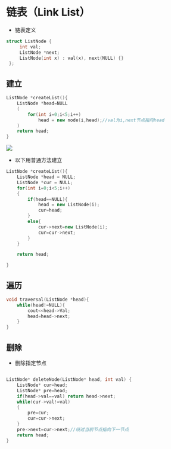 # 链表（Link List）

- 链表定义
```C++
struct ListNode {
     int val;
     ListNode *next;
     ListNode(int x) : val(x), next(NULL) {}
 };
```


## 建立
```c++
ListNode *createList(){
    ListNode *head=NULL
    (
        for(int i=0;i<5;i++)
            head = new node(i,head);//val为i,next节点指向head
    )
    return head;
}
```
![](https://img-blog.csdnimg.cn/20191113155156888.png?x-oss-process=image/watermark,type_ZmFuZ3poZW5naGVpdGk,shadow_10,text_aHR0cHM6Ly9ibG9nLmNzZG4ubmV0L2ZlaW5pZmk=,size_16,color_FFFFFF,t_70)

- 以下用普通方法建立
```c++
ListNode *createList(){
    ListNode *head = NULL;
    ListNode *cur = NULL;
    for(int i=0;i<5;i++)
    {
        if(head==NULL){
            head = new ListNode(i);
            cur=head;
        }
        else{
            cur->next=new ListNode(i);
            cur=cur->next;
        }
    }

    return head;

}


```
## 遍历

```c++
void traversal(ListNode *head){
    while(head!=NULL){
        cout<<head->Val;
        head=head->next;
    }
}


```

## 删除
- 删除指定节点

```c++

ListNode* deleteNode(ListNode* head, int val) {
    ListNode* cur=head;
    ListNode* pre=head;
    if(head->val==val) return head->next;
    while(cur->val!=val)
    {
        pre=cur;
        cur=cur->next;
    }
    pre->next=cur->next;//绕过当前节点指向下一节点
    return head;
}

```
